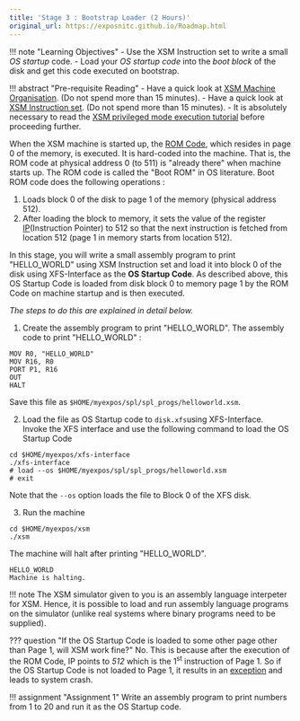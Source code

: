 ```yaml
---
title: 'Stage 3 : Bootstrap Loader (2 Hours)'
original_url: https://exposnitc.github.io/Roadmap.html
---
```


!!! note "Learning Objectives"
       - Use the XSM Instruction set to write a small *OS startup* code.
       - Load your *OS startup code* into the *boot block* of the disk and get this code executed on bootstrap.

!!! abstract "Pre-requisite Reading"
       - Have a quick look at [XSM Machine Organisation](../arch-spec/machine-organization.md). (Do not spend more than 15 minutes).
       - Have a quick look at [XSM Instruction set](../arch-spec/instruction-set.md). (Do not spend more than 15 minutes).
       - It is absolutely necessary to read the [XSM privileged mode execution tutorial](../tutorials/xsm-instruction-cycle.md) before proceeding further.


When the XSM machine is started up, the [ROM Code](../arch-spec/machine-organization.md#boot-rom-and-boot-block), which resides in page 0 of the memory, is executed. It is hard-coded into the machine. 
That is, the ROM code at physical address 0 (to 511) is "already there" when machine starts up.
The ROM code is called the "Boot ROM" in OS literature. Boot ROM code does the following operations :

1. Loads block 0 of the disk to page 1 of the memory (physical address 512).
2. After loading the block to memory, it sets the value of the register [IP](../arch-spec/machine-organization.md)(Instruction Pointer) to 512 so that the next instruction is fetched from location 512 (page 1 in memory starts from location 512).


In this stage, you will write a small assembly program to print "HELLO_WORLD" using XSM Instruction set 
and load it into block 0 of the disk using XFS-Interface as the **OS Startup Code**.
As described above, this OS Startup Code is loaded from disk block 0 to memory page 1 by the ROM Code 
on machine startup and is then executed.

*The steps to do this are explained in detail below.*

1) Create the assembly program to print "HELLO_WORLD".
The assembly code to print "HELLO_WORLD" :
```
MOV R0, "HELLO_WORLD"
MOV R16, R0
PORT P1, R16
OUT
HALT
```
Save this file as `$HOME/myexpos/spl/spl_progs/helloworld.xsm`.

2) Load the file as OS Startup code to `disk.xfs`using XFS-Interface.  
Invoke the XFS interface and use the following command to load the OS Startup Code
```
cd $HOME/myexpos/xfs-interface
./xfs-interface
# load --os $HOME/myexpos/spl/spl_progs/helloworld.xsm
# exit
```

Note that the `--os` option loads the file to Block 0 of the XFS disk.

3) Run the machine  
```
cd $HOME/myexpos/xsm
./xsm
```

The machine will halt after printing "HELLO_WORLD".

```
HELLO_WORLD
Machine is halting.
```

!!! note 
       The XSM simulator given to you is an assembly language interpeter for XSM.
       Hence, it is possible to load and run assembly language programs on 
       the simulator (unlike real systems where binary programs need to be supplied).


??? question "If the OS Startup Code is loaded to some other page other than Page 1, will XSM work fine?"
       No. This is because after the execution of the ROM Code, IP points to *512* which is the 1<sup>st</sup>
       instruction of Page 1. So if the OS Startup Code is not loaded to Page 1, it results in an [exception](../arch-spec/interrupts-exception-handling.md) and leads to system crash.

!!! assignment "Assignment 1"
       Write an assembly program to print numbers from 1 to 20 and run it as the OS Startup code.
